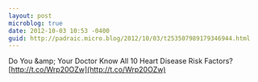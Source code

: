 ```yaml
---
layout: post
microblog: true
date: 2012-10-03 10:53 -0400
guid: http://padraic.micro.blog/2012/10/03/t253507989179346944.html
---
```

Do You &amp;amp; Your Doctor Know All 10 Heart Disease Risk Factors? [http://t.co/Wrp20OZw](http://t.co/Wrp20OZw)
